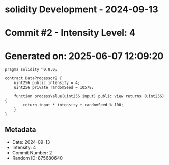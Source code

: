 ﻿# solidity Development - 2024-09-13
# Commit #2 - Intensity Level: 4
# Generated on: 2025-06-07 12:09:20
```solidity
pragma solidity ^0.8.0;

contract DataProcessor2 {
    uint256 public intensity = 4;
    uint256 private randomSeed = 10578;

    function processValue(uint256 input) public view returns (uint256) {
        return input * intensity + randomSeed % 100;
    }
}
```
## Metadata
- Date: 2024-09-13
- Intensity: 4
- Commit Number: 2
- Random ID: 875680640
